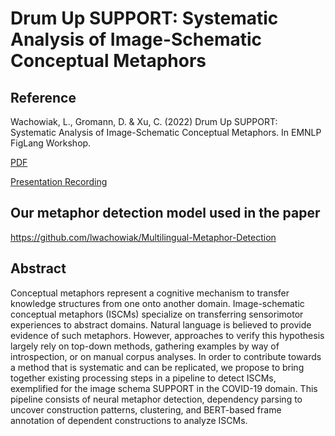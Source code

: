 # Drum Up SUPPORT: Systematic Analysis of Image-Schematic Conceptual Metaphors

## Reference
Wachowiak, L., Gromann, D. & Xu, C. (2022) Drum Up SUPPORT: Systematic Analysis of Image-Schematic Conceptual Metaphors. In EMNLP FigLang Workshop.

[PDF](https://aclanthology.org/2022.flp-1.7/)

[Presentation Recording](https://youtu.be/JiAbZnBpapE)

## Our metaphor detection model used in the paper
https://github.com/lwachowiak/Multilingual-Metaphor-Detection

## Abstract 
Conceptual metaphors represent a cognitive mechanism to transfer knowledge structures from one onto another domain. 
Image-schematic conceptual metaphors (ISCMs) specialize on transferring sensorimotor experiences to abstract domains. Natural language is believed to provide evidence of such metaphors. However, approaches to verify this hypothesis largely rely on top-down methods, gathering examples by way of introspection, or on manual corpus analyses. In order to contribute towards a method that is systematic and can be replicated, we propose to bring together existing processing steps in a pipeline to detect ISCMs, exemplified for the image schema SUPPORT in the COVID-19 domain. This pipeline consists of neural metaphor detection, dependency parsing to uncover construction patterns, clustering, and BERT-based frame annotation of dependent constructions to analyze ISCMs. 


